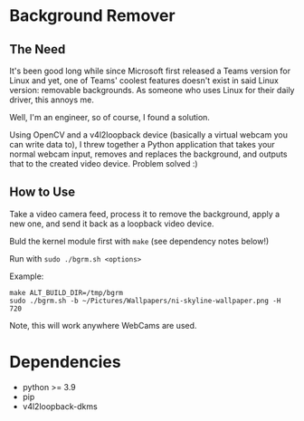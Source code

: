 # Background Remover

## The Need

It's been good long while since Microsoft first released a Teams version for Linux and yet, one of Teams' coolest features doesn't exist in said Linux version: removable backgrounds. As someone who uses Linux for their daily driver, this annoys me.

Well, I'm an engineer, so of course, I found a solution.

Using OpenCV and a v4l2loopback device (basically a virtual webcam you can write data to), I threw together a Python application that takes your normal webcam input, removes and replaces the background, and outputs that to the created video device. Problem solved :)

## How to Use

Take a video camera feed, process it to remove the background, apply a new one, and send it back as a loopback video device.

Buld the kernel module first with `make` (see dependency notes below!)

Run with `sudo ./bgrm.sh <options>`

Example: 
```
make ALT_BUILD_DIR=/tmp/bgrm
sudo ./bgrm.sh -b ~/Pictures/Wallpapers/ni-skyline-wallpaper.png -H 720
```

Note, this will work anywhere WebCams are used.

# Dependencies

 - python >= 3.9
 - pip
 - v4l2loopback-dkms
